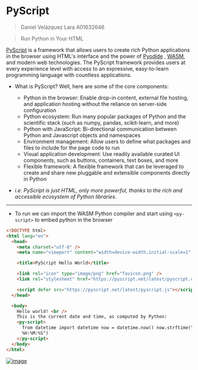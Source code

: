 # PyScript

> Daniel Velázquez Lara A01632646

> Run Python in Your HTML

[PyScript](https://pyscript.net/) is a framework that allows users to create rich Python applications in the browser using HTML's interface and the power of [Pyodide](https://pyodide.org/en/stable/) , [WASM](https://webassembly.org/), and modern web technologies. The PyScript framework provides users at every experience level with access to an expressive, easy-to-learn programming language with countless applications.

- What is PyScript? Well, here are some of the core components:

  - Python in the browser: Enable drop-in content, external file hosting, and application hosting without the reliance on server-side configuration
  - Python ecosystem: Run many popular packages of Python and the scientific stack (such as numpy, pandas, scikit-learn, and more)
  - Python with JavaScript: Bi-directional communication between Python and Javascript objects and namespaces
  - Environment management: Allow users to define what packages and files to include for the page code to run
  - Visual application development: Use readily available curated UI components, such as buttons, containers, text boxes, and more
  - Flexible framework: A flexible framework that can be leveraged to create and share new pluggable and extensible components directly in Python

- _i.e. PyScript is just HTML, only more powerful, thanks to the rich and accessible ecosystem of Python libraries._

---

- To run we can import the WASM Python compiler and start using `<py-script>` to embed python in the browser

```html
<!DOCTYPE html>
<html lang="en">
  <head>
    <meta charset="utf-8" />
    <meta name="viewport" content="width=device-width,initial-scale=1" />

    <title>PyScript Hello World</title>

    <link rel="icon" type="image/png" href="favicon.png" />
    <link rel="stylesheet" href="https://pyscript.net/latest/pyscript.css" />

    <script defer src="https://pyscript.net/latest/pyscript.js"></script>
  </head>

  <body>
    Hello world! <br />
    This is the current date and time, as computed by Python:
    <py-script>
      from datetime import datetime now = datetime.now() now.strftime("%m/%d/%Y,
      %H:%M:%S")
    </py-script>
  </body>
</html>
```

<a href="https://ibb.co/Z2jpzTM"><img src="https://i.ibb.co/g42LZgR/image.png" alt="image" border="0"></a>
